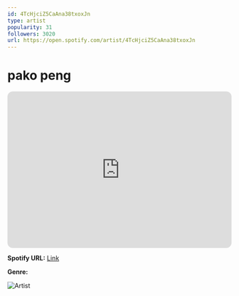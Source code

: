 ```yaml
---
id: 4TcHjciZ5CaAna38txoxJn
type: artist
popularity: 31
followers: 3020
url: https://open.spotify.com/artist/4TcHjciZ5CaAna38txoxJn
---
```

# pako peng

<iframe style="border-radius:12px" src="https://open.spotify.com/embed/artist/4TcHjciZ5CaAna38txoxJn" width="100%" height="352" frameBorder="0" allowfullscreen="" allow="autoplay; clipboard-write; encrypted-media; fullscreen; picture-in-picture" loading="lazy"></iframe>

**Spotify URL:** [Link](https://open.spotify.com/artist/4TcHjciZ5CaAna38txoxJn)

**Genre:** 

![Artist](https://i.scdn.co/image/ab6761610000e5ebc0ada512e2fe4d3bea77f7db)
